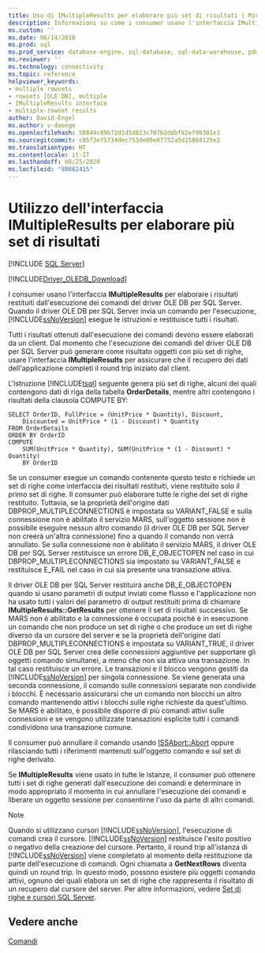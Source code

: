 ```yaml
---
title: Uso di IMultipleResults per elaborare più set di risultati | Microsoft Docs
description: Informazioni su come i consumer usano l'interfaccia IMultipleResults per elaborare i risultati restituiti dall'esecuzione dei comandi di OLE DB Driver per SQL Server.
ms.custom: ''
ms.date: 06/14/2018
ms.prod: sql
ms.prod_service: database-engine, sql-database, sql-data-warehouse, pdw
ms.reviewer: ''
ms.technology: connectivity
ms.topic: reference
helpviewer_keywords:
- multiple rowsets
- rowsets [OLE DB], multiple
- IMultipleResults interface
- multiple-rowset results
author: David-Engel
ms.author: v-daenge
ms.openlocfilehash: 50849c89b72d1d5d823c707b2ddbf82ef98301e3
ms.sourcegitcommit: c95f3ef5734dec753de09e07752a5d15884125e2
ms.translationtype: HT
ms.contentlocale: it-IT
ms.lasthandoff: 08/25/2020
ms.locfileid: "88862415"
---
```

# <a name="using-imultipleresults-to-process-multiple-result-sets"></a>Utilizzo dell'interfaccia IMultipleResults per elaborare più set di risultati
[!INCLUDE [SQL Server](../../../includes/applies-to-version/sql-asdb-asdbmi-asa-pdw.md)]

[!INCLUDE[Driver_OLEDB_Download](../../../includes/driver_oledb_download.md)]

  I consumer usano l'interfaccia **IMultipleResults** per elaborare i risultati restituiti dall'esecuzione dei comandi del driver OLE DB per SQL Server. Quando il driver OLE DB per SQL Server invia un comando per l'esecuzione, [!INCLUDE[ssNoVersion](../../../includes/ssnoversion-md.md)] esegue le istruzioni e restituisce tutti i risultati.  
  
 Tutti i risultati ottenuti dall'esecuzione dei comandi devono essere elaborati da un client. Dal momento che l'esecuzione dei comandi del driver OLE DB per SQL Server può generare come risultato oggetti con più set di righe, usare l'interfaccia **IMultipleResults** per assicurare che il recupero dei dati dell'applicazione completi il round trip iniziato dal client.  
  
 L'istruzione [!INCLUDE[tsql](../../../includes/tsql-md.md)] seguente genera più set di righe, alcuni dei quali contengono dati di riga della tabella **OrderDetails**, mentre altri contengono i risultati della clausola COMPUTE BY:  
  
```  
SELECT OrderID, FullPrice = (UnitPrice * Quantity), Discount,  
    Discounted = UnitPrice * (1 - Discount) * Quantity  
FROM OrderDetails  
ORDER BY OrderID  
COMPUTE  
    SUM(UnitPrice * Quantity), SUM(UnitPrice * (1 - Discount) * Quantity)  
    BY OrderID  
```  
  
 Se un consumer esegue un comando contenente questo testo e richiede un set di righe come interfaccia dei risultati restituiti, viene restituito solo il primo set di righe. Il consumer può elaborare tutte le righe del set di righe restituito. Tuttavia, se la proprietà dell'origine dati DBPROP_MULTIPLECONNECTIONS è impostata su VARIANT_FALSE e sulla connessione non è abilitato il servizio MARS, sull'oggetto sessione non è possibile eseguire nessun altro comando (il driver OLE DB per SQL Server non creerà un'altra connessione) fino a quando il comando non verrà annullato. Se sulla connessione non è abilitato il servizio MARS, il driver OLE DB per SQL Server restituisce un errore DB_E_OBJECTOPEN nel caso in cui DBPROP_MULTIPLECONNECTIONS sia impostato su VARIANT_FALSE e restituisce E_FAIL nel caso in cui sia presente una transazione attiva.  
  
 Il driver OLE DB per SQL Server restituirà anche DB_E_OBJECTOPEN quando si usano parametri di output inviati come flusso e l'applicazione non ha usato tutti i valori del parametro di output restituiti prima di chiamare **IMultipleResults::GetResults** per ottenere il set di risultati successivo. Se MARS non è abilitato e la connessione è occupata poiché è in esecuzione un comando che non produce un set di righe o che produce un set di righe diverso da un cursore del server e se la proprietà dell'origine dati DBPROP_MULTIPLECONNECTIONS è impostata su VARIANT_TRUE, il driver OLE DB per SQL Server crea delle connessioni aggiuntive per supportare gli oggetti comando simultanei, a meno che non sia attiva una transazione. In tal caso restituisce un errore. Le transazioni e il blocco vengono gestiti da [!INCLUDE[ssNoVersion](../../../includes/ssnoversion-md.md)] per singola connessione. Se viene generata una seconda connessione, il comando sulle connessioni separate non condivide i blocchi. È necessario assicurarsi che un comando non blocchi un altro comando mantenendo attivi i blocchi sulle righe richieste da quest'ultimo. Se MARS è abilitato, è possibile disporre di più comandi attivi sulle connessioni e se vengono utilizzate transazioni esplicite tutti i comandi condividono una transazione comune.  
  
 Il consumer può annullare il comando usando [ISSAbort::Abort](../../oledb/ole-db-interfaces/issabort-abort-ole-db.md) oppure rilasciando tutti i riferimenti mantenuti sull'oggetto comando e sul set di righe derivato.  
  
 Se **IMultipleResults** viene usato in tutte le istanze, il consumer può ottenere tutti i set di righe generati dall'esecuzione dei comandi e determinare in modo appropriato il momento in cui annullare l'esecuzione dei comandi e liberare un oggetto sessione per consentirne l'uso da parte di altri comandi.  
  
> [!NOTE]  
>  Quando si utilizzano cursori [!INCLUDE[ssNoVersion](../../../includes/ssnoversion-md.md)], l'esecuzione di comandi crea il cursore. [!INCLUDE[ssNoVersion](../../../includes/ssnoversion-md.md)] restituisce l'esito positivo o negativo della creazione del cursore. Pertanto, il round trip all'istanza di [!INCLUDE[ssNoVersion](../../../includes/ssnoversion-md.md)] viene completato al momento della restituzione da parte dell'esecuzione di comandi. Ogni chiamata a **GetNextRows** diventa quindi un round trip. In questo modo, possono esistere più oggetti comando attivi, ognuno dei quali elabora un set di righe che rappresenta il risultato di un recupero dal cursore del server. Per altre informazioni, vedere [Set di righe e cursori SQL Server](../../oledb/ole-db-rowsets/rowsets-and-sql-server-cursors.md).  
  
## <a name="see-also"></a>Vedere anche  
 [Comandi](../../oledb/ole-db-commands/commands.md)  
  
  
